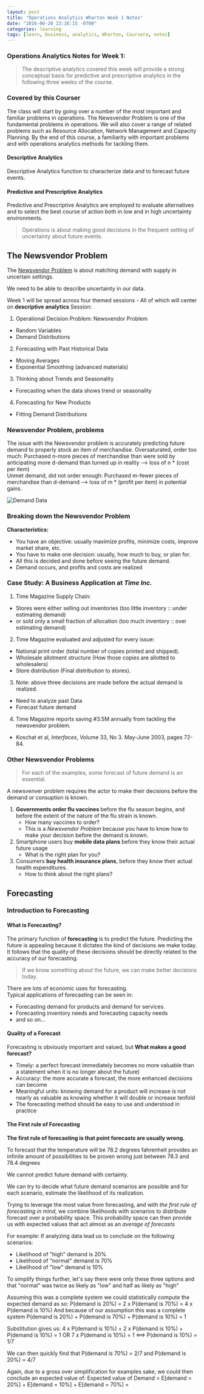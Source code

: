 ```yaml
---
layout: post
title: "Operations Analytics Wharton Week 1 Notes"
date: "2016-06-28 23:16:15 -0700"
categories: learning
tags: [learn, business, analytics, Wharton, Coursera, notes]
---
```


### Operations Analytics Notes for Week 1:
> The descriptive analytics covered this week will provide a strong conceptual basis for predictive and prescriptive analytics in the following three weeks of the course.

### Covered by this Courser
The class will start by going over a number of the most important and familiar problems in operations.
The Newsvendor Problem is one of the fundamental problems in operations. We will also cover a range of related problems such as Resource Allocation, Network Management and Capacity Planning.
By the end of this course, a familiarity with important problems and with operations analytics methods for tackling them.

#### Descriptive Analytics
Descriptive Analytics function to characterize data and to forecast future events.

#### Predictive and Prescriptive Analytics
Predictive and Prescriptive Analytics are employed to evaluate alternatives and to select the best course of action both in low and in high uncertainty environments.

> Operations is about making good decisions in the frequent setting of uncertainty about future events.

## The Newsvendor Problem
The [Newsvendor Problem][NewsVendor Wiki] is about matching demand with supply in uncertain settings.

We need to be able to describe uncertainty in our data.


Week 1 will be spread across four themed sessions - All of which will center on **descriptive analytics**
Session:
1. Operational Decision Problem: Newsvendor Problem  
  - Random Variables
  - Demand Distributions
2. Forecasting with Past Historical Data
  - Moving Averages
  - Exponential Smoothing (advanced materials)
3. Thinking about Trends and Seasonality
  - Forecasting when the data shows trend or seasonality
4. Forecasting for New Products
  - Fitting Demand Distributions

### Newsvendor Problem, problems
The issue with the Newsvendor problem is accurately predicting future demand to properly stock an item of merchandise.
Oversaturated, order too much:
Purchased n-more pieces of merchandise than were sold by anticipating more d-demand than turned up in reality --> loss of n \* (cost per item)  
Unmet demand, did not order enough:
Purchased m-fewer pieces of merchandise than d-demand --> loss of m \* (profit per item) in potential gains.  

![Demand Data][Demand Data]

### Breaking down the Newsvendor Problem
**Characteristics:**
- You have an objective: usually maximize profits, minimize costs, improve market share, etc.
- You have to make one decision: usually, how much to buy, or plan for.
- All this is decided and done before seeing the future demand.
- Demand occurs, and profits and costs are realized

### Case Study: A Business Application at *Time Inc.*
1. Time Magazine Supply Chain:
  - Stores were either selling out inventories (too little inventory :: under estimating demand)
  - or sold only a small fraction of allocation (too much inventory :: over estimating demand)
2. Time Magazine evaluated and adjusted for every issue:
  - National print order (total number of copies printed and shipped).
  - Wholesale allotment structure (How those copies are allotted to wholesalers)
  - Store distribution (Final distribution to stores).
3. Note: above three decisions are made before the actual demand is realized.  
  - Need to analyze past Data
  - Forecast future demand
4. Time Magazine reports saving #3.5M annually from tackling the newsvendor problem.
  - Koschat et al, *Interfaces*, Volume 33, No 3. May-June 2003, pages 72-84.

### Other Newsvendor Problems

>For each of the examples, some forecast of future demand is an essential.  

A newsvenver problem requires the actor to make their decisions before the demand or consuption is known.

1. **Governments order flu vaccines** before the flu season begins, and before the extent of the nature of the flu strain is known.
	- How many vaccines to order?  
	- This is a *Newsvendor Problem* because you have to know how to make your decision before the demand is known.
2. Smartphone users buy **mobile data plans** before they know their actual future usage
	- What is the right plan for you?
3. Consumers **buy health insurance plans**, before they know their actual health expenditures.
	- How to think about the right plans?


## Forecasting

### Introduction to Forecasting

#### What is Forecasting?
The primary function of **forecasting** is to predict the future.
Predicting the future is appealing because it dictates the kind of decisions we make today. It follows that the quality of these decisions should be directly related to the accuracy of our forecasting.
>If we know something about the future, we can make better decisions today.

There are lots of economic uses for forecasting.  
Typical applications of forecasting can be seen in:
- Forecasting demand for products and demand for services.
- Forecasting inventory needs and forecasting capacity needs
- and so on...

#### Quality of a Forecast
Forecasting is obviously important and valued, but **What makes a good forecast?**
- Timely: a perfect forecast immediately becomes no more valuable than a statement when it is no longer about the future)
- Accuracy: the more accurate a forecast, the more enhanced decisions can become
- Meaningful units: knowing demand for a product will increase is not nearly as valuable as knowing whether it will double or increase tenfold
- The forecasting method should be easy to use and understood in practice

#### The First rule of Forecasting
**The first rule of forecasting is that point forecasts are usually wrong.**

To forecast that the temperature will be 78.2 degrees fahrenheit provides an infinite amount of possibilities to be proven wrong just between 78.3 and 78.4 degrees

We cannot predict future demand with certainty.

We can try to decide what future demand scenarios are possible and for each scenario, estimate the likelihood of its realization.

Trying to leverage the most value from forecasting, and with *the first rule of forecasting in mind*, we combine likelihoods with scenarios to distribute forecast over a probability space. This probability space can then provide us with expected values that act almost as an *average of forecasts*

For example:
If analyzing data lead us to conclude on the following scenarios:
- Likelihood of "high" demand is 20%
- Likelihood of "normal" demand is 70%
- Likelihood of "low" demand is 10%

To simplify things further, let's say there were only these three options and that "normal" was twice as likely as "low" and half as likely as "high"

Assuming this was a complete system we could statistically compute the expected demand as so:
P(demand is 20%) = 2 x P(demand is 70%) = 4 x P(demand is 10%)
And because of our assumption this was a complete system
P(demand is 20%) + P(demand is 70%) + P(demand is 10%) = 1

Substitution gives us:
4 x P(demand is 10%) + 2 x P(demand is 10%) + P(demand is 10%) = 1
OR
7 x P(demand is 10%) = 1 <==> P(demand is 10%) = 1/7

We can then quickly find that
P(demand is 70%) = 2/7
and
P(demand is 20%) = 4/7

Again, due to a gross over simplification for examples sake, we could then conclude an expected value of:
Expected value of Demand = E[demand = 20%] + E[demand = 10%] + E[demand = 70%] = 


[Coursera]: <https://Coursera.org> "Online Classes From Top Universities"
[Operations Analytics]: <https://www.coursera.org/learn/wharton-operations-analytics> "Transforming Data into Better Decisions"
[Business Analytics]: <https://www.coursera.org/specializations/business-analytics> "Achieve Fluency in Business Data Strategies in Four Discipline-Specific-Courses"
[Wharton]: <https://www.wharton.upenn.edu> "Wharton School"
[Yahoo]: <https://Yahoo.com> "Do you Yahoo?"
[NewsVendor Wiki]: <https://en.wikipedia.org/wiki/Newsvendor_model> "Newsvendor Model"

[Demand Data]: </images/Operations-Analytics/demand-data.png> "Fake Demand Data for Newsvendor Problem"
